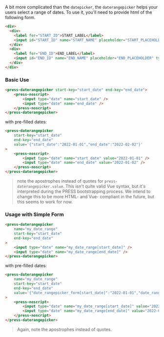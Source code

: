 A bit more complicated than the `datepicker`, the `daterangepicker` helps your
users select a range of dates. To use it, you'll need to provide html of the
following form.

```html
<div>
  <div>
    <label for="START_ID">START_LABEL</label>
    <input id="START_ID" name="START_NAME" placeholder="START_PLACEHOLDER" type="date">
  </div>
  <div>
    <label for="END_ID">END_LABEL</label>
    <input id="END_ID" name="END_NAME" placeholder="END_PLACEHOLDER" type="date">
  </div>
</div>
```

### Basic Use

```html
<press-daterangepicker start-key="start_date" end-key="end_date">
    <press-noscript>
        <input type="date" name="start_date" />
        <input type="date" name="end_date" />
    </press-noscript>
</press-daterangepicker>
```

with pre-filled dates:

```html
<press-daterangepicker
    start-key="start_date"
    end-key="end_date"
    value='{"start_date":"2022-01-01","end_date":"2022-02-02"}'
>
    <press-noscript>
        <input type="date" name="start_date" value="2022-01-01" />
        <input type="date" name="end_date" value="2022-01-02" />
    </press-noscript>
</press-daterangepicker>
```

> note the apostrophes instead of quotes for `press-daterangepicker.value`. This
> isn't quite valid Vue syntax, but it's interpreted during the PRESS
> bootstrapping process. We intend to change this to be more HTML- and Vue-
> compliant in the future, but this seems to work for now.

### Usage with Simple Form

```html
<press-daterangepicker
    name="my_date_range"
    start-key="start_date"
    end-key="end_date"
>
    <input type="date" name="my_date_range[start_date]" />
    <input type="date" name="my_date_range[end_date]" />
</press-daterangepicker>
```

with pre-filled dates:

```html
<press-daterangepicker
    name="my_date_range"
    start-key="start_date"
    end-key="end_date"
    value='{"date_rangepicker_form[start_date]":"2022-01-01","date_rangepicker_form[end_date]":"2022-02-02"}'
>
    <press-noscript>
        <input type="date" name="my_date_range[start_date]" value="2022-01-01" />
        <input type="date" name="my_date_range[end_date]" value="2022-01-02" />
    </press-noscript>
</press-daterangepicker>
```

> Again, note the apostrophes instead of quotes.
